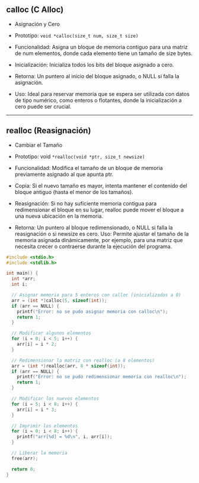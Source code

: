 ## calloc (C Alloc) 
- Asignación y Cero
- Prototipo: `void *calloc(size_t num, size_t size)`

- Funcionalidad: Asigna un bloque de memoria contiguo para una matriz de num elementos, donde cada elemento tiene un tamaño de size bytes.

- Inicialización: Inicializa todos los bits del bloque asignado a cero.

- Retorna: Un puntero al inicio del bloque asignado, o NULL si falla la asignación.

- Uso: Ideal para reservar memoria que se espera ser utilizada con datos de tipo numérico, como enteros o flotantes, donde la inicialización a cero puede ser crucial.

--- 

## realloc (Reasignación) 
- Cambiar el Tamaño
- Prototipo:
void `*realloc(void *ptr, size_t newsize)`
- Funcionalidad: Modifica el tamaño de un bloque de memoria previamente asignado al que apunta ptr.
- Copia: Si el nuevo tamaño es mayor, intenta mantener el contenido del bloque antiguo (hasta el menor de los tamaños).

- Reasignación:
Si no hay suficiente memoria contigua para redimensionar el bloque en su lugar, realloc puede mover el bloque a una nueva ubicación en la memoria.

- Retorna:
Un puntero al bloque redimensionado, o NULL si falla la reasignación o si newsize es cero.
Uso:
Permite ajustar el tamaño de la memoria asignada dinámicamente, por ejemplo, para una matriz que necesita crecer o contraerse durante la ejecución del programa.

```c
#include <stdio.h>
#include <stdlib.h>

int main() {
  int *arr;
  int i;

  // Asignar memoria para 5 enteros con calloc (inicializados a 0)
  arr = (int *)calloc(5, sizeof(int));
  if (arr == NULL) {
    printf("Error: no se pudo asignar memoria con calloc\n");
    return 1;
  }

  // Modificar algunos elementos
  for (i = 0; i < 5; i++) {
    arr[i] = i * 2;
  }

  // Redimensionar la matriz con realloc (a 8 elementos)
  arr = (int *)realloc(arr, 8 * sizeof(int));
  if (arr == NULL) {
    printf("Error: no se pudo redimensionar memoria con realloc\n");
    return 1;
  }

  // Modificar los nuevos elementos
  for (i = 5; i < 8; i++) {
    arr[i] = i * 3;
  }

  // Imprimir los elementos
  for (i = 0; i < 8; i++) {
    printf("arr[%d] = %d\n", i, arr[i]);
  }

  // Liberar la memoria
  free(arr);

  return 0;
}
```
